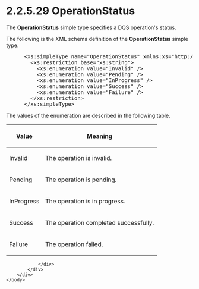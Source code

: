 <html dir="LTR" xmlns:mshelp="http://msdn.microsoft.com/mshelp" xmlns:ddue="http://ddue.schemas.microsoft.com/authoring/2003/5" xmlns:xlink="http://www.w3.org/1999/xlink" xmlns:tool="http://www.microsoft.com/tooltip">
    <head>
        <meta http-equiv="Content-Type" content="text/html; CHARSET=utf-8"></meta>
        <meta name="save" content="history"></meta>
        <title>2.2.5.29 OperationStatus</title>
        <xml>
            <mshelp:toctitle title="2.2.5.29 OperationStatus"></mshelp:toctitle>
            <mshelp:rltitle title="[MS-SSMDSWS-15]: OperationStatus"></mshelp:rltitle>
            <mshelp:keyword index="A" term="266b74f6-8d5e-47cd-a1b9-5de7477c28a7"></mshelp:keyword>
            <mshelp:attr name="DCSext.ContentType" value="open specification"></mshelp:attr>
            <mshelp:attr name="AssetID" value="266b74f6-8d5e-47cd-a1b9-5de7477c28a7"></mshelp:attr>
            <mshelp:attr name="TopicType" value="kbRef"></mshelp:attr>
            <mshelp:attr name="DCSext.Title" value="[MS-SSMDSWS-15]: OperationStatus" />
        </xml>
    </head>
    <body>
        <div id="header">
            <h1 class="heading">2.2.5.29 OperationStatus</h1>
        </div>
        <div id="mainSection">
            <div id="mainBody">
                <div id="allHistory" class="saveHistory"></div>
                <div id="sectionSection0" class="section" name="collapseableSection">
                    

<p>The <b>OperationStatus</b> simple type specifies a DQS
operation's status.</p>

<p>The following is the XML schema definition of the <b>OperationStatus</b>
simple type.</p>

<dl>
<dd>
<div><pre> &lt;xs:simpleType name=&quot;OperationStatus&quot; xmlns:xs=&quot;http://www.w3.org/2001/XMLSchema&quot;&gt;
   &lt;xs:restriction base=&quot;xs:string&quot;&gt;
     &lt;xs:enumeration value=&quot;Invalid&quot; /&gt;
     &lt;xs:enumeration value=&quot;Pending&quot; /&gt;
     &lt;xs:enumeration value=&quot;InProgress&quot; /&gt;
     &lt;xs:enumeration value=&quot;Success&quot; /&gt;
     &lt;xs:enumeration value=&quot;Failure&quot; /&gt;
   &lt;/xs:restriction&gt;
 &lt;/xs:simpleType&gt;
</pre></div>
</dd></dl>

<p>The values of the enumeration are described in the following
table.</p>

<table>
 <thead>
  <tr>
   <th>
   <p>Value</p>
   </th>
   <th>
   <p>Meaning</p>
   </th>
  </tr>
 </thead>
 <tr>
  <td>
  <p>Invalid</p>
  </td>
  <td>
  <p>The operation is invalid.</p>
  </td>
 </tr>
 <tr>
  <td>
  <p>Pending</p>
  </td>
  <td>
  <p>The operation is pending.</p>
  </td>
 </tr>
 <tr>
  <td>
  <p>InProgress</p>
  </td>
  <td>
  <p>The operation is in progress.</p>
  </td>
 </tr>
 <tr>
  <td>
  <p>Success</p>
  </td>
  <td>
  <p>The operation completed successfully.</p>
  </td>
 </tr>
 <tr>
  <td>
  <p>Failure</p>
  </td>
  <td>
  <p>The operation failed.</p>
  </td>
 </tr>
</table>

<p> </p>


                </div>
            </div>
        </div>
    </body>
</html>